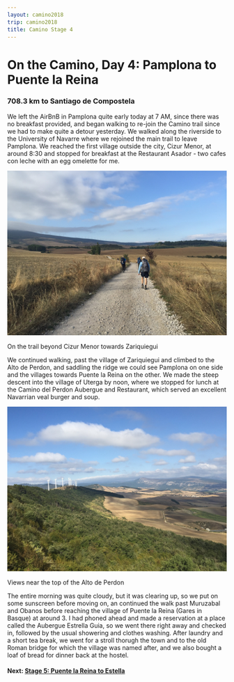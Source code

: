 ```yaml
---
layout: camino2018
trip: camino2018
title: Camino Stage 4
---
```


# On the Camino, Day 4: Pamplona to Puente la Reina

### 708.3 km to Santiago de Compostela

We left the AirBnB in Pamplona quite early today at 7 AM, since there was no breakfast provided, and began walking to re-join the Camino trail since we had to make quite a detour yesterday. We walked along the riverside to the University of Navarre where we rejoined the main trail to leave Pamplona. We reached the first village outside the city, Cizur Menor, at around 8:30 and stopped for breakfast at the Restaurant Asador - two cafes con leche with an egg omelette for me.

<img src="/assets/images/spain2018/zizur-mayor.jpg">
<p class=caption>On the trail beyond Cizur Menor towards Zariquiegui</p>

We continued walking, past the village of Zariquiegui and climbed to the Alto de Perdon, and saddling the ridge we could see Pamplona on one side and the villages towards Puente la Reina on the other. We made the steep descent into the village of Uterga by noon, where we stopped for lunch at the Camino del Perdon Aubergue and Restaurant, which served an excellent Navarrian veal burger and soup.

<img src="/assets/images/spain2018/alto-del-perdon.jpg">
<p class=caption>Views near the top of the Alto de Perdon</p>

The entire morning was quite cloudy, but it was clearing up, so we put on some sunscreen before moving on, an continued the walk past Muruzabal and Obanos before reaching the village of Puente la Reina (Gares in Basque) at around 3. I had phoned ahead and made a reservation at a place called the Aubergue Estrella Guia, so we went there right away and checked in, followed by the usual showering and clothes washing. After laundry and a short tea break, we went for a stroll thorugh the town and to the old Roman bridge for which the village was named after, and we also bought a loaf of bread for dinner back at the hostel.

#### Next: [Stage 5: Puente la Reina to Estella](/2018/09/08/camino5.html)